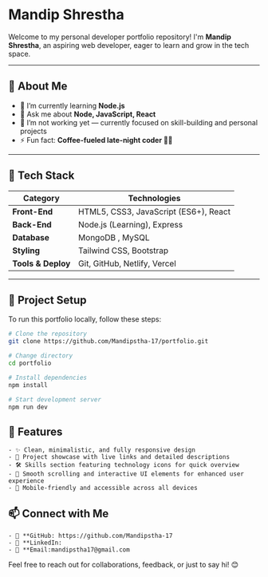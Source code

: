 # Mandip Shrestha

Welcome to my personal developer portfolio repository! I'm **Mandip Shrestha**, an aspiring web developer, eager to learn and grow in the tech space.

---

## 🚀 About Me

- 🌱 I’m currently learning **Node.js**
- 💬 Ask me about **Node, JavaScript, React**
- 👀 I’m not working yet — currently focused on skill-building and personal projects
- ⚡ Fun fact: **Coffee-fueled late-night coder 🧑‍💻**

---

## 🧰 Tech Stack

| Category           | Technologies                                    |
|--------------------|------------------------------------------------|
| **Front-End**      | HTML5, CSS3, JavaScript (ES6+), React          |
| **Back-End**       | Node.js (Learning), Express                   |
| **Database**       | MongoDB , MySQL                                |
| **Styling**        | Tailwind CSS, Bootstrap                         |
| **Tools & Deploy** | Git, GitHub, Netlify, Vercel                    |

---

## 📂 Project Setup

To run this portfolio locally, follow these steps:

```bash
# Clone the repository
git clone https://github.com/Mandipstha-17/portfolio.git

# Change directory
cd portfolio

# Install dependencies
npm install

# Start development server
npm run dev

```
## 🎯 Features
```
- ✨ Clean, minimalistic, and fully responsive design 
- 🔗 Project showcase with live links and detailed descriptions  
- 🛠️ Skills section featuring technology icons for quick overview   
- 🎨 Smooth scrolling and interactive UI elements for enhanced user experience  
- 📱 Mobile-friendly and accessible across all devices  

```

## 📫 Connect with Me
```
- 🐙 **GitHub: https://github.com/Mandipstha-17  
- 🔗 **LinkedIn: 
- 📧 **Email:mandipstha17@gmail.com

```

Feel free to reach out for collaborations, feedback, or just to say hi! 😊
